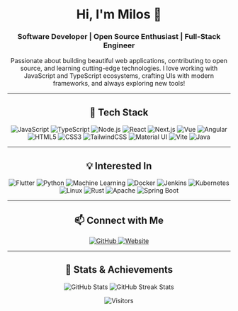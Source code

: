 <h1 align="center">Hi, I'm Milos 👋</h1>
<h3 align="center">Software Developer | Open Source Enthusiast | Full-Stack Engineer</h3>

<p align="center">
  Passionate about building beautiful web applications, contributing to open source, and learning cutting-edge technologies. I love working with JavaScript and TypeScript ecosystems, crafting UIs with modern frameworks, and always exploring new tools!
</p>

---

<h2 align="center">🚀 Tech Stack</h2>

<p align="center">
  <img src="https://img.shields.io/badge/JavaScript-F7DF1E?style=for-the-badge&logo=javascript&logoColor=black" alt="JavaScript" />
  <img src="https://img.shields.io/badge/TypeScript-007ACC?style=for-the-badge&logo=typescript&logoColor=white" alt="TypeScript" />
  <img src="https://img.shields.io/badge/Node.js-339933?style=for-the-badge&logo=nodedotjs&logoColor=white" alt="Node.js" />
  <img src="https://img.shields.io/badge/React-61DAFB?style=for-the-badge&logo=react&logoColor=black" alt="React" />
  <img src="https://img.shields.io/badge/Next.js-000000?style=for-the-badge&logo=nextdotjs&logoColor=white" alt="Next.js" />
  <img src="https://img.shields.io/badge/Vue-4FC08D?style=for-the-badge&logo=vuedotjs&logoColor=white" alt="Vue" />
  <img src="https://img.shields.io/badge/Angular-DD0031?style=for-the-badge&logo=angular&logoColor=white" alt="Angular" />
  <img src="https://img.shields.io/badge/HTML5-E34F26?style=for-the-badge&logo=html5&logoColor=white" alt="HTML5" />
  <img src="https://img.shields.io/badge/CSS3-1572B6?style=for-the-badge&logo=css3&logoColor=white" alt="CSS3" />
  <img src="https://img.shields.io/badge/TailwindCSS-38B2AC?style=for-the-badge&logo=tailwind-css&logoColor=white" alt="TailwindCSS" />
  <img src="https://img.shields.io/badge/Material--UI-0081CB?style=for-the-badge&logo=material-ui&logoColor=white" alt="Material UI" />
  <img src="https://img.shields.io/badge/Vite-646CFF?style=for-the-badge&logo=vite&logoColor=white" alt="Vite" />
  <img src="https://img.shields.io/badge/Java-007396?style=for-the-badge&logo=java&logoColor=white" alt="Java" />
</p>

---

<h2 align="center">💡 Interested In</h2>

<p align="center">
  <img src="https://img.shields.io/badge/Flutter-02569B?style=for-the-badge&logo=flutter&logoColor=white" alt="Flutter" />
  <img src="https://img.shields.io/badge/Python-3776AB?style=for-the-badge&logo=python&logoColor=white" alt="Python" />
  <img src="https://img.shields.io/badge/Machine_Learning-00C853?style=for-the-badge&logo=machine-learning&logoColor=white" alt="Machine Learning" />
  <img src="https://img.shields.io/badge/Docker-2496ED?style=for-the-badge&logo=docker&logoColor=white" alt="Docker" />
  <img src="https://img.shields.io/badge/Jenkins-D24939?style=for-the-badge&logo=jenkins&logoColor=white" alt="Jenkins" />
  <img src="https://img.shields.io/badge/Kubernetes-326CE5?style=for-the-badge&logo=kubernetes&logoColor=white" alt="Kubernetes" />
  <img src="https://img.shields.io/badge/Linux-FCC624?style=for-the-badge&logo=linux&logoColor=black" alt="Linux" />
  <img src="https://img.shields.io/badge/Rust-000000?style=for-the-badge&logo=rust&logoColor=white" alt="Rust" />
  <img src="https://img.shields.io/badge/Apache-D22128?style=for-the-badge&logo=apache&logoColor=white" alt="Apache" />
  <img src="https://img.shields.io/badge/Spring_Boot-6DB33F?style=for-the-badge&logo=spring-boot&logoColor=white" alt="Spring Boot" />
</p>

---

<h2 align="center">📫 Connect with Me</h2>

<p align="center">
  <a href="https://github.com/spartanns" target="_blank">
    <img src="https://img.shields.io/badge/GitHub-181717?style=for-the-badge&logo=github&logoColor=white" alt="GitHub"/>
  </a>
  <a href="https://yourwebsite.com" target="_blank">
    <img src="https://img.shields.io/badge/Website-4285F4?style=for-the-badge&logo=google-chrome&logoColor=white" alt="Website"/>
  </a>
</p>

---

<h2 align="center">🌟 Stats & Achievements</h2>

<p align="center">
  <img src="https://github-readme-stats.vercel.app/api?username=yourusername&show_icons=true&theme=radical" alt="GitHub Stats" />
  <img src="https://github-readme-streak-stats.herokuapp.com/?user=yourusername&theme=radical" alt="GitHub Streak Stats" />
</p>

<p align="center">
  <img src="https://visitor-badge.laobi.icu/badge?page_id=yourusername.yourusername" alt="Visitors" />
</p>
